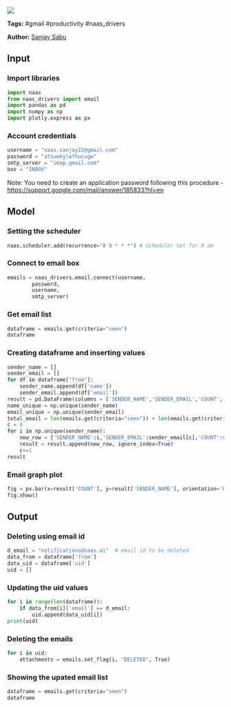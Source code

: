 <a href="https://app.naas.ai/user-redirect/naas/downloader?url=https://raw.githubusercontent.com/jupyter-naas/awesome-notebooks/master/Gmail/Gmail_Schedule_mailbox_cleaning.ipynb" target="_parent"><img src="https://naasai-public.s3.eu-west-3.amazonaws.com/open_in_naas.svg"/></a>

**Tags:** #gmail #productivity #naas_drivers

**Author:** [Sanjay Sabu](https://www.linkedin.com/in/sanjay-sabu-4205/)

## Input

### Import libraries


```python
import naas
from naas_drivers import email
import pandas as pd
import numpy as np
import plotly.express as px
```

### Account credentials


```python
username = "naas.sanjay22@gmail.com"
password = "atsuwkylwfhucugw"
smtp_server = "imap.gmail.com"
box = "INBOX"
```

Note: You need to create an application password following this procedure - https://support.google.com/mail/answer/185833?hl=en

## Model

### Setting the scheduler


```python
naas.scheduler.add(recurrence="0 9 * * *") # Scheduler set for 9 am
```

### Connect to email box


```python
emails = naas_drivers.email.connect(username, 
        password, 
        username, 
        smtp_server)
```

### Get email list


```python
dataframe = emails.get(criteria="seen")
dataframe
```

### Creating dataframe and inserting values


```python
sender_name = []
sender_email = []
for df in dataframe["from"]:
    sender_name.append(df['name'])
    sender_email.append(df['email'])
result = pd.DataFrame(columns = ['SENDER_NAME','SENDER_EMAIL','COUNT','PERCENTAGE'])
name_unique = np.unique(sender_name)
email_unique = np.unique(sender_email)
total_email = len(emails.get(criteria="seen")) + len(emails.get(criteria="unseen"))
c = 0
for i in np.unique(sender_name):
    new_row = {'SENDER_NAME':i,'SENDER_EMAIL':sender_email[c],'COUNT':sender_name.count(i),'PERCENTAGE':round(((sender_name.count(i))/total_email)*100)}
    result = result.append(new_row, ignore_index=True)
    c+=1
result
```

### Email graph plot


```python
fig = px.bar(x=result['COUNT'], y=result['SENDER_NAME'], orientation='h')
fig.show()
```

## Output

### Deleting using email id


```python
d_email = "notifications@naas.ai"  # email id to be deleted
data_from = dataframe['from']
data_uid = dataframe['uid']
uid = []
```

### Updating the uid values


```python
for i in range(len(dataframe)):
    if data_from[i]['email'] == d_email:
        uid.append(data_uid[i])
print(uid)
```

### Deleting the emails


```python
for i in uid:
    attachments = emails.set_flag(i, "DELETED", True)
```

### Showing the upated email list


```python
dataframe = emails.get(criteria="seen")
dataframe
```
